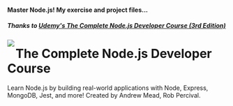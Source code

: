 #### Master Node.js! My exercise and project files...
##### Thanks to [Udemy's The Complete Node.js Developer Course (3rd Edition)](https://www.udemy.com/course/the-complete-nodejs-developer-course-2/)
<p>
  
<img src="https://img-a.udemycdn.com/course/240x135/922484_52a1_8.jpg" align="left">
</p>

The Complete Node.js Developer Course 
============

Learn Node.js by building real-world applications with Node, Express, MongoDB, Jest, and more! Created by Andrew Mead, Rob Percival.
